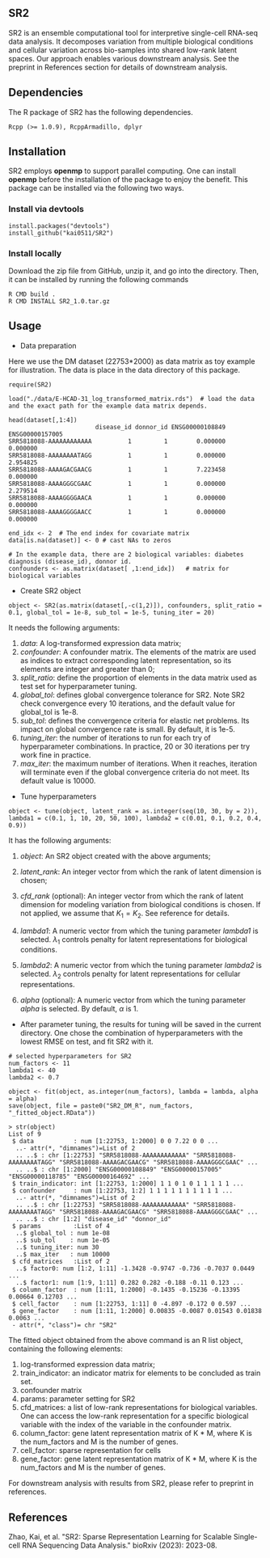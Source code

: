 ## SR2

SR2 is an ensemble computational tool for interpretive single-cell RNA-seq data analysis. It decomposes variation from multiple biological conditions and cellular variation across bio-samples into shared low-rank latent spaces. Our approach enables various downstream analysis. See the preprint in References section for details of downstream analysis.

## Dependencies
The R package of SR2 has the following dependencies. 
```{r}
Rcpp (>= 1.0.9), RcppArmadillo, dplyr
```

## Installation
SR2 employs **openmp** to support parallel computing. One can install **openmp** before the installation of the package to enjoy the benefit. This package can be installed via the following two ways.

### Install via devtools
```{r}
install.packages("devtools")
install_github("kai0511/SR2")
```
### Install locally
Download the zip file from GitHub, unzip it, and go into the directory. Then, it can be installed by running the following commands
```{Shell}
R CMD build .
R CMD INSTALL SR2_1.0.tar.gz 
```

## Usage

* Data preparation

Here we use the DM dataset (22753*2000) as data matrix as toy example for illustration. The data is place in the data directory of this package.
```{r}
require(SR2)

load("./data/E-HCAD-31_log_transformed_matrix.rds")  # load the data and the exact path for the example data matrix depends.

head(dataset[,1:4])
                        disease_id donnor_id ENSG00000108849 ENSG00000157005
SRR5818088-AAAAAAAAAAAA          1         1        0.000000        0.000000
SRR5818088-AAAAAAAATAGG          1         1        0.000000        2.954825
SRR5818088-AAAAGACGAACG          1         1        7.223458        0.000000
SRR5818088-AAAAGGGCGAAC          1         1        0.000000        2.279514
SRR5818088-AAAAGGGGAACA          1         1        0.000000        0.000000
SRR5818088-AAAAGGGGAACC          1         1        0.000000        0.000000

end_idx <- 2  # The end index for covariate matrix
data[is.na(dataset)] <- 0 # cast NAs to zeros

# In the example data, there are 2 biological variables: diabetes diagnosis (disease_id), donnor id.
confounders <- as.matrix(dataset[ ,1:end_idx])   # matrix for biological variables
```

* Create SR2 object
```{r}
object <- SR2(as.matrix(dataset[,-c(1,2)]), confounders, split_ratio = 0.1, global_tol = 1e-8, sub_tol = 1e-5, tuning_iter = 20)
```
It needs the following arguments:
1. *data*: A log-transformed expression data matrix;
2. *confounder*: A confounder matrix. The elements of the matrix are used as indices to extract corresponding latent representation, so its elements are integer and greater than 0;
3. *split_ratio*: define the proportion of elements in the data matrix used as test set for hyperparameter tuning.  
4. *global_tol*: defines global convergence tolerance for SR2. Note SR2 check convergence every 10 iterations, and the default value for global_tol is 1e-8.
5. *sub_tol*: defines the convergence criteria for elastic net problems. Its impact on global convergence rate is small. By default, it is 1e-5.
6. *tuning_iter*: the number of iterations to run for each try of hyperparameter combinations. In practice, 20 or 30 iterations per try work fine in practice.
7. *max_iter*: the maximum number of iterations. When it reaches, iteration will terminate even if the global convergence criteria do not meet. Its default value is 10000.

* Tune hyperparameters
```{r}
object <- tune(object, latent_rank = as.integer(seq(10, 30, by = 2)), lambda1 = c(0.1, 1, 10, 20, 50, 100), lambda2 = c(0.01, 0.1, 0.2, 0.4, 0.9))
```
It has the following arguments:
1. *object*: An SR2 object created with the above arguments;
2. *latent_rank*: An integer vector from which the rank of latent dimension is chosen;
3. *cfd_rank* (optional): An integer vector from which the rank of latent dimension for modeling variation from biological conditions is chosen. If not applied, we assume that $K_1 = K_2$. See reference for details.

4. *lambda1*: A numeric vector from which the tuning parameter *lambda1* is selected. $\lambda_1$ controls penalty for latent representations for biological conditions.
5. *lambda2*: A numeric vector from which the tuning parameter *lambda2* is selected. $\lambda_2$ controls penalty for latent representations for cellular representations.
6. *alpha* (optional): A numeric vector from which the tuning parameter *alpha* is selected. By default, $\alpha$ is 1.

* After parameter tuning, the results for tuning will be saved in the current directory. One chose the combination of hyperparameters with the lowest RMSE on test, and fit SR2 with it.

```{r}
# selected hyperparameters for SR2
num_factors <- 11
lambda1 <- 40   
lambda2 <- 0.7

object <- fit(object, as.integer(num_factors), lambda = lambda, alpha = alpha)
save(object, file = paste0("SR2_DM_R", num_factors, "_fitted_object.RData"))

> str(object)
List of 9
 $ data           : num [1:22753, 1:2000] 0 0 7.22 0 0 ...
  ..- attr(*, "dimnames")=List of 2
  .. ..$ : chr [1:22753] "SRR5818088-AAAAAAAAAAAA" "SRR5818088-AAAAAAAATAGG" "SRR5818088-AAAAGACGAACG" "SRR5818088-AAAAGGGCGAAC" ...
  .. ..$ : chr [1:2000] "ENSG00000108849" "ENSG00000157005" "ENSG00000118785" "ENSG00000164692" ...
 $ train_indicator: int [1:22753, 1:2000] 1 1 0 1 0 1 1 1 1 1 ...
 $ confounder     : num [1:22753, 1:2] 1 1 1 1 1 1 1 1 1 1 ...
  ..- attr(*, "dimnames")=List of 2
  .. ..$ : chr [1:22753] "SRR5818088-AAAAAAAAAAAA" "SRR5818088-AAAAAAAATAGG" "SRR5818088-AAAAGACGAACG" "SRR5818088-AAAAGGGCGAAC" ...
  .. ..$ : chr [1:2] "disease_id" "donnor_id"
 $ params         :List of 4
  ..$ global_tol : num 1e-08
  ..$ sub_tol    : num 1e-05
  ..$ tuning_iter: num 30
  ..$ max_iter   : num 10000
 $ cfd_matrices   :List of 2
  ..$ factor0: num [1:2, 1:11] -1.3428 -0.9747 -0.736 -0.7037 0.0449 ...
  ..$ factor1: num [1:9, 1:11] 0.282 0.282 -0.188 -0.11 0.123 ...
 $ column_factor  : num [1:11, 1:2000] -0.1435 -0.15236 -0.13395 0.00664 0.12703 ...
 $ cell_factor    : num [1:22753, 1:11] 0 -4.897 -0.172 0 0.597 ...
 $ gene_factor    : num [1:11, 1:2000] 0.00835 -0.0087 0.01543 0.01838 0.0063 ...
 - attr(*, "class")= chr "SR2"
```

The fitted object obtained from the above command is an R list object, containing the following elements:
1. log-transformed expression data matrix;
2. train_indicator: an indicator matrix for elements to be concluded as train set.
3. confounder matrix
4. params: parameter setting for SR2
6. cfd_matrices: a list of low-rank representations for biological variables. One can access the low-rank representation for a specific biological variable with the index of the variable in the confounder matrix.
7. column_factor: gene latent representation matrix of K * M, where K is the num_factors and M is the number of genes.
8. cell_factor: sparse representation for cells 
9. gene_factor: gene latent representation matrix of K * M, where K is the num_factors and M is the number of genes.


For downstream analysis with results from SR2, please refer to preprint in references. 

## References
Zhao, Kai, et al. "SR2: Sparse Representation Learning for Scalable Single-cell RNA Sequencing Data Analysis." bioRxiv (2023): 2023-08.


